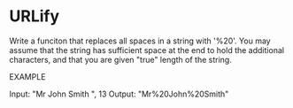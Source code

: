 # URLify

Write a funciton that replaces all spaces in a string with '%20'.  You may assume that
the string has sufficient space at the end to hold the additional characters, and that you are
given "true" length of the string.  

EXAMPLE

Input: "Mr John Smith      ", 13
Output: "Mr%20John%20Smith"